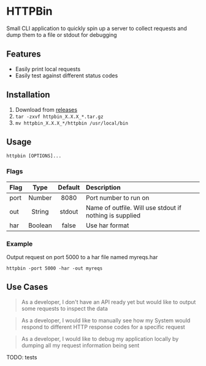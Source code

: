 # HTTPBin
Small CLI application to quickly spin up a server to collect requests and dump them to a file or stdout for debugging

## Features
 * Easily print local requests
 * Easily test against different status codes

## Installation

1. Download from [releases](https://github.com/bmpickford/httpbin/releases/latest)
1. `tar -zxvf httpbin_X.X.X_*.tar.gz`
1. `mv httpbin_X.X.X_*/httpbin /usr/local/bin`


## Usage

`httpbin [OPTIONS]...`

### Flags
| Flag | Type    | Default | Description |
| ---- |:-------:|:-------:|:-----|
| port | Number  | 8080    | Port number to run on |
| out  | String  | stdout  | Name of outfile. Will use stdout if nothing is supplied |
| har  | Boolean | false   | Use har format |


### Example
Output request on port 5000 to a har file named myreqs.har

`httpbin -port 5000 -har -out myreqs`


## Use Cases
 > As a developer, I don't have an API ready yet but would like to output some requests to inspect the data

 > As a developer, I would like to manually see how my System would respond to different HTTP response codes for a specific request

 > As a developer, I would like to debug my application locally by dumping all my request information being sent

TODO: tests

